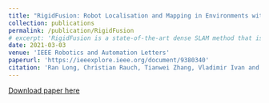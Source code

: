 ```yaml
---
title: "RigidFusion: Robot Localisation and Mapping in Environments with Large Dynamic Rigid Objects"
collection: publications
permalink: /publication/RigidFusion
# excerpt: 'RigidFusion is a state-of-the-art dense SLAM method that is robust to large dynamic occlusion (over 65%) in the scene, without requiring prior shape or appearance of the dynamic objects. It also contributes a pipeline to simultaneously segment, track and reconstruct the static background and one dynamic rigid body from RGB-D sequences. Importantly, we open source the dataset with the camera and object ground truth trajectories to further inspire other researchers’ work in the area of SLAM in dynamic environments.'
date: 2021-03-03
venue: 'IEEE Robotics and Automation Letters'
paperurl: 'https://ieeexplore.ieee.org/document/9380340'
citation: 'Ran Long, Christian Rauch, Tianwei Zhang, Vladimir Ivan and Sethu Vijayakumar, "RigidFusion: Robot Localisation and Mapping in Environments With Large Dynamic Rigid Objects," in IEEE Robotics and Automation Letters, vol. 6, no. 2, pp. 3703-3710, April 2021, doi: 10.1109/LRA.2021.3066375.'
---
```

<!-- RigidFusion is a state-of-the-art dense SLAM method that is robust to large dynamic occlusion (over 65%) in the scene, without requiring prior shape or appearance of the dynamic objects. It also contributes a pipeline to simultaneously segment, track and reconstruct the static background and one dynamic rigid body from RGB-D sequences. Importantly, we open source the dataset with the camera and object ground truth trajectories to further inspire other researchers’ work in the area of SLAM in dynamic environments. -->

[Download paper here](http://homepages.inf.ed.ac.uk/svijayak/publications/long-RAL2021.pdf)
<!-- 
Recommended citation: Ran Long, Christian Rauch, Tianwei Zhang, Vladimir Ivan and Sethu Vijayakumar, RigidFusion: Robot Localisation and Mapping in Environments with Large Dynamic Rigid Objects, IEEE Robotics and Automation Letters (2021). -->
